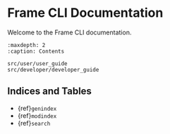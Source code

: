 # Frame CLI Documentation

Welcome to the Frame CLI documentation.

```{toctree}
:maxdepth: 2
:caption: Contents

src/user/user_guide
src/developer/developer_guide
```

## Indices and Tables

- {ref}`genindex`
- {ref}`modindex`
- {ref}`search`
